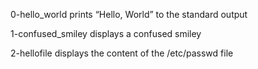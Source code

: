 0-hello_world prints “Hello, World” to the standard output

1-confused_smiley displays a confused smiley

2-hellofile displays the content of the /etc/passwd file
